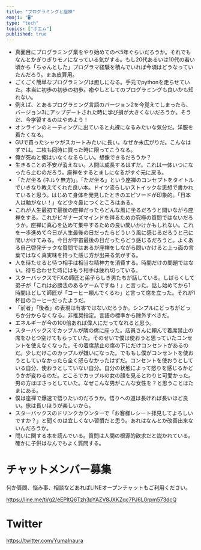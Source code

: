 ```yaml
---
title: "プログラミングと座禅"
emoji: "🖥"
type: "tech"
topics: ["ポエム"]
published: true
---
```


- 真面目にプログラミング業をやり始めてのべ5年ぐらいだろうか。それでもなんとかぎりぎりモノになっている気がする。もし20代あるいは10代の若い頃から「ちゃんとした」プログラマ経験を積んでいれば今頃はどうなっていたんだろう。まあ皮算用。
- ごくごく簡単なプログラミングは癒しになる。手元でpythonを走らせていた。本当に初歩の初歩の初歩。癒やしとしてのプログラミングも良いかも知れない。
- 例えば、とあるプログラミング言語のバージョン2を今覚えてしまったら、バージョン3にアップデートされた時に学び損が大きくないだろうか。そうだ、今学習するのはやめよう！
- オンラインのミーティングに出ていると丸裸になるみたいな気分だ。洋服を着たくなる。
- GUで買ったシャツがスカートみたいに長い。なぜか末広がりだ。こんなはずでは。二枚も同時に買った時に限ってこうなる。
- 俺が死ぬと俺はいなくなるらしい。想像できるだろうか？
- 生きることの不安が消えない。人間は成長するはずだ。これは一体いつになったら止むのだろう。座禅をするとましになるがすぐ元に戻る。
- 「ただ坐る (ネルケ無方)」。「ただ坐る」という座禅のコンセプトをタイトルでいきなり教えてくれた良い本。ドイツ流らしいストイックな思想で書かれていると思う。はじめて身体を発見したときのエピソードが印象的。「日本人は軸がない！」など少々鼻につくところはある。
- これが人生最初で最後の座禅だったらどんな風に坐るだろうと問いながら座禅をする。これがビギナーズマインドを得るための究極の質問ではないだろうか。座禅に真心を込めて集中するための良い問いかけかもしれない。これを一歩進めて今日が人生最後の日だったらどういう風に感じるだろうと己に問いかけてみる。今日が宇宙最後の日だったらどう感じるだろうと。よくある自己啓発チックな質問ではあるが座禅をしながら問いかけると上っ面の言葉ではなく真実味を持った感じ方が出来る気がする。
- 人を待たせると待つ相手は相当な精神力を消費する。時間だけの問題ではない。待ち合わせた時にはもう相手は疲れ切っている。
- スターバックスでFXの師匠と弟子らしき男たちが話している。しばらくして弟子が「これは必勝法のあるゲームですね！」と言った。話し始めてから1時間ほどして師匠が「コーヒー頼んでくるわ」と言って席を立った。それが1杯目のコーヒーだったようだ。
- 「前者」「後者」の表現は有害ではないだろうか。シンプルにどっちがどっちか分からなくなる。非推奨指定。言語の標準から除外すべきだ。
- エネルギーが今の100倍あれば偉人にだってなれると思う。
- スターバックスでカップルが隣の席に座った。店員さんに頼んで着席禁止の席をひとつ空けてもらっていた。そのせいで僕は使おうと思っていたコンセントを使えなくなった。その着席禁止の席の下にだけコンセントがあるのだ。少しだけこのカップルが嫌いになった。でももし僕がコンセントを使おうとしていなかったら全く怒らなかったはずだ。コンセントを使おうとしている自分、使おうとしていない自分。自分の状態によって怒りを感じるかどうかが変わるのだ。ところでカップルの女の顔を見るとわりと可愛かった。男の方はぼさっとしていた。なぜこんな男がこんな女性を？と思うことはたまにある。
- 僕は座禅で爆速で悟りたいのだろうか。悟りへの道は長ければ長いほど良い。旅は長いほうが楽しいから。
- スターバックスのドリンクカウンターで「お客様レシート拝見してよろしいですか？」と聞くのは宜しくない習慣だと思う。あれはなんとか改善出来ないんだろうか。
- 問いに関する本を読んでいる。質問は人間の根源的欲求だと説かれている。確かに子供はなんでもよく質問する。


# チャットメンバー募集


何か質問、悩み事、相談などあればLINEオープンチャットもご利用ください。

https://line.me/ti/g2/eEPltQ6Tzh3pYAZV8JXKZqc7PJ6L0rpm573dcQ


# Twitter

https://twitter.com/YumaInaura


